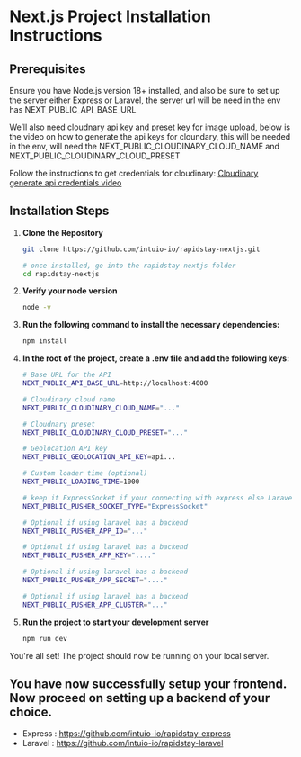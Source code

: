 # Next.js Project Installation Instructions

## Prerequisites

Ensure you have Node.js version 18+ installed, and also be sure to set up the server either Express or Laravel, the server url will be need in the env has NEXT_PUBLIC_API_BASE_URL

We’ll also need cloudnary api key and preset key for image upload, below is the video on how to generate the api keys for cloundary, this will be needed in the env, will need the NEXT_PUBLIC_CLOUDINARY_CLOUD_NAME and NEXT_PUBLIC_CLOUDINARY_CLOUD_PRESET

Follow the instructions to get credentials for cloudinary: [Cloudinary generate api credentials video](https://www.youtube.com/watch?v=paiO6M2wBqE)

## Installation Steps

1. **Clone the Repository**

   ```bash
   git clone https://github.com/intuio-io/rapidstay-nextjs.git

   # once installed, go into the rapidstay-nextjs folder
   cd rapidstay-nextjs
   ```

2. **Verify your node version**

   ```bash
   node -v
   ```

3. **Run the following command to install the necessary dependencies:**

   ```bash
   npm install
   ```

4. **In the root of the project, create a .env file and add the following keys:**

   ```bash
   # Base URL for the API
   NEXT_PUBLIC_API_BASE_URL=http://localhost:4000

   # Cloudinary cloud name
   NEXT_PUBLIC_CLOUDINARY_CLOUD_NAME="..."

   # Cloudnary preset
   NEXT_PUBLIC_CLOUDINARY_CLOUD_PRESET="..."

   # Geolocation API key
   NEXT_PUBLIC_GEOLOCATION_API_KEY=api...

   # Custom loader time (optional)
   NEXT_PUBLIC_LOADING_TIME=1000

   # keep it ExpressSocket if your connecting with express else LaravelPusher if your connecting with Laravel
   NEXT_PUBLIC_PUSHER_SOCKET_TYPE="ExpressSocket"

   # Optional if using laravel has a backend
   NEXT_PUBLIC_PUSHER_APP_ID="..."

   # Optional if using laravel has a backend
   NEXT_PUBLIC_PUSHER_APP_KEY="...."

   # Optional if using laravel has a backend
   NEXT_PUBLIC_PUSHER_APP_SECRET="...."

   # Optional if using laravel has a backend
   NEXT_PUBLIC_PUSHER_APP_CLUSTER="..."
   ```

5. **Run the project to start your development server**
   ```bash
   npm run dev
   ```

You're all set! The project should now be running on your local server.

## You have now successfully setup your frontend. Now proceed on setting up a backend of your choice.

- Express : https://github.com/intuio-io/rapidstay-express
- Laravel : https://github.com/intuio-io/rapidstay-laravel
